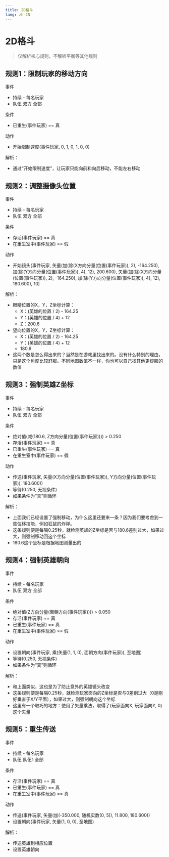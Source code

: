 ```yaml
---
title: 2D格斗
lang: zh-CN
---
```


# 2D格斗

> 仅解析核心规则，不解析平衡等其他规则

## 规则1：限制玩家的移动方向

事件
* 持续 - 每名玩家
* 队伍 双方 全部

条件
* 已重生(事件玩家) == 真

动作
* 开始限制速度(事件玩家, 0, 1, 0, 1, 0, 0)

解析：
* 通过“开始限制速度”，让玩家只能向前和向后移动，不能左右移动

## 规则2：调整摄像头位置

事件
* 持续 - 每名玩家
* 队伍 双方 全部

条件
* 存活(事件玩家) == 真
* 在重生室中(事件玩家) == 假

动作
* 开始镜头(事件玩家, 矢量(加(除(X方向分量(位置(事件玩家)), 2), -164.250), 加(除(Y方向分量(位置(事件玩家)), 4), 12), 200.600), 矢量(加(除(X方向分量(位置(事件玩家)), 2), -164.250), 加(除(Y方向分量(位置(事件玩家)), 4), 12), 180.600), 10)

解析：
* 眼睛位置的X，Y，Z坐标计算：
  * X：(英雄的位置 / 2) - 164.25
  * Y：(英雄的位置 / 4) + 12
  * Z：200.6
* 望向位置的X，Y，Z坐标计算：
  * X：(英雄的位置 / 2) - 164.25
  * Y：(英雄的位置 / 4) + 12
  * 180.6
* 这两个数是怎么得出来的？当然是在游戏里找出来的。没有什么特别的理由，只是这个角度比较舒服。不同地图数值不一样，你也可以自己找其他更舒服的数值

## 规则3：强制英雄Z坐标

事件
* 持续 - 每名玩家
* 队伍 双方 全部

条件
* 绝对值(减(180.6, Z方向分量(位置(事件玩家)))) > 0.250
* 存活(事件玩家) == 真
* 已重生(事件玩家) == 真
* 在重生室中(事件玩家) == 假

动作
* 传送(事件玩家, 矢量(X方向分量(位置(事件玩家)), Y方向分量(位置(事件玩家)), 180.600))
* 等待(0.250, 无视条件)
* 如果条件为“真”则循环

解析：
* 上面我们已经设置了强制移动，为什么这里还要来一条？因为我们要考虑到一些位移技能，例如狂鼠的炸弹。
* 这条规则便是每隔0.25秒，就检测英雄的Z坐标是否与180.6差别过大，如果过大，则强制移动回这个坐标
* 180.6这个坐标是根据地图测量出的

## 规则4：强制英雄朝向

事件
* 持续 - 每名玩家
* 队伍 双方 全部

条件
* 绝对值(Z方向分量(面朝方向(事件玩家)))) > 0.050
* 存活(事件玩家) == 真
* 已重生(事件玩家) == 真
* 在重生室中(事件玩家) == 假

动作
* 设置朝向(事件玩家, 乘(矢量(1, 1, 0), 面朝方向(事件玩家)), 至地图)
* 等待(0.250, 无视条件)
* 如果条件为“真”则循环

解析：
* 和上面类似，这也是为了防止意外的英雄镜头改变
* 这条规则便是每隔0.25秒，就检测玩家面向的Z坐标是否与0差别过大（0是刚好垂直于X/Y平面），如果过大，则强制朝向这个坐标
* 这里有一个取巧的地方：使用了矢量乘法，取得了(玩家面向X, 玩家面向Y, 0)这个矢量

## 规则5：重生传送

事件
* 持续 - 每名玩家
* 队伍 队伍1 全部

条件
* 存活(事件玩家) == 真
* 已重生(事件玩家) == 真
* 在重生室中(事件玩家) == 真

动作
* 传送(事件玩家, 矢量(加(-350.000, 随机实数(0, 5)), 11.800, 180.600))
* 设置朝向(事件玩家, 矢量(1, 0, 0), 至地图)

解析：
* 传送英雄到相应位置
* 设置英雄朝向